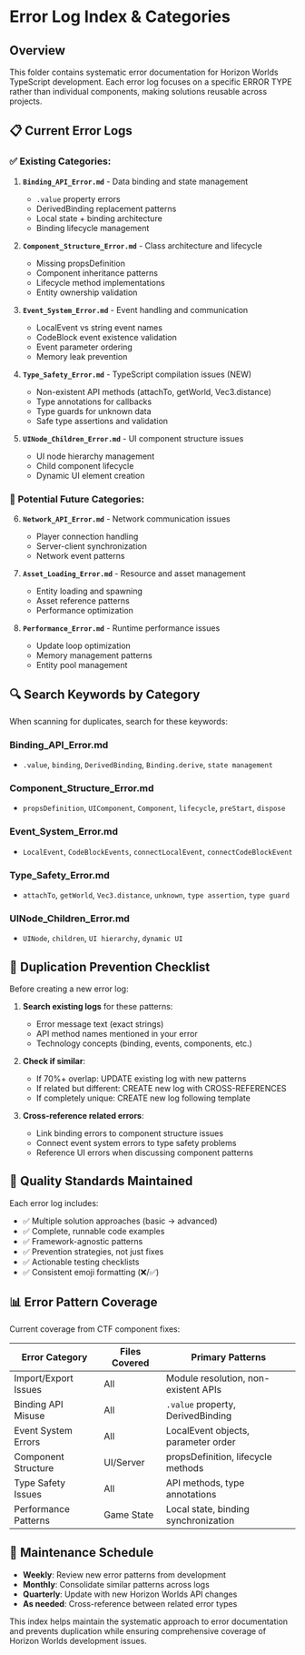 # Error Log Index & Categories

## Overview

This folder contains systematic error documentation for Horizon Worlds TypeScript development. Each error log focuses on a specific ERROR TYPE rather than individual components, making solutions reusable across projects.

## 📋 Current Error Logs

### ✅ Existing Categories:

1. **`Binding_API_Error.md`** - Data binding and state management

   - `.value` property errors
   - DerivedBinding replacement patterns
   - Local state + binding architecture
   - Binding lifecycle management

2. **`Component_Structure_Error.md`** - Class architecture and lifecycle

   - Missing propsDefinition
   - Component inheritance patterns
   - Lifecycle method implementations
   - Entity ownership validation

3. **`Event_System_Error.md`** - Event handling and communication

   - LocalEvent vs string event names
   - CodeBlock event existence validation
   - Event parameter ordering
   - Memory leak prevention

4. **`Type_Safety_Error.md`** - TypeScript compilation issues (NEW)

   - Non-existent API methods (attachTo, getWorld, Vec3.distance)
   - Type annotations for callbacks
   - Type guards for unknown data
   - Safe type assertions and validation

5. **`UINode_Children_Error.md`** - UI component structure issues
   - UI node hierarchy management
   - Child component lifecycle
   - Dynamic UI element creation

### 🚧 Potential Future Categories:

6. **`Network_API_Error.md`** - Network communication issues

   - Player connection handling
   - Server-client synchronization
   - Network event patterns

7. **`Asset_Loading_Error.md`** - Resource and asset management

   - Entity loading and spawning
   - Asset reference patterns
   - Performance optimization

8. **`Performance_Error.md`** - Runtime performance issues
   - Update loop optimization
   - Memory management patterns
   - Entity pool management

## 🔍 Search Keywords by Category

When scanning for duplicates, search for these keywords:

### Binding_API_Error.md

- `.value`, `binding`, `DerivedBinding`, `Binding.derive`, `state management`

### Component_Structure_Error.md

- `propsDefinition`, `UIComponent`, `Component`, `lifecycle`, `preStart`, `dispose`

### Event_System_Error.md

- `LocalEvent`, `CodeBlockEvents`, `connectLocalEvent`, `connectCodeBlockEvent`

### Type_Safety_Error.md

- `attachTo`, `getWorld`, `Vec3.distance`, `unknown`, `type assertion`, `type guard`

### UINode_Children_Error.md

- `UINode`, `children`, `UI hierarchy`, `dynamic UI`

## 📝 Duplication Prevention Checklist

Before creating a new error log:

1. **Search existing logs** for these patterns:

   - Error message text (exact strings)
   - API method names mentioned in your error
   - Technology concepts (binding, events, components, etc.)

2. **Check if similar**:

   - If 70%+ overlap: UPDATE existing log with new patterns
   - If related but different: CREATE new log with CROSS-REFERENCES
   - If completely unique: CREATE new log following template

3. **Cross-reference related errors**:
   - Link binding errors to component structure issues
   - Connect event system errors to type safety problems
   - Reference UI errors when discussing component patterns

## 🎯 Quality Standards Maintained

Each error log includes:

- ✅ Multiple solution approaches (basic → advanced)
- ✅ Complete, runnable code examples
- ✅ Framework-agnostic patterns
- ✅ Prevention strategies, not just fixes
- ✅ Actionable testing checklists
- ✅ Consistent emoji formatting (❌/✅)

## 📊 Error Pattern Coverage

Current coverage from CTF component fixes:

| Error Category       | Files Covered | Primary Patterns                     |
| -------------------- | ------------- | ------------------------------------ |
| Import/Export Issues | All           | Module resolution, non-existent APIs |
| Binding API Misuse   | All           | `.value` property, DerivedBinding    |
| Event System Errors  | All           | LocalEvent objects, parameter order  |
| Component Structure  | UI/Server     | propsDefinition, lifecycle methods   |
| Type Safety Issues   | All           | API methods, type annotations        |
| Performance Patterns | Game State    | Local state, binding synchronization |

## 🔄 Maintenance Schedule

- **Weekly**: Review new error patterns from development
- **Monthly**: Consolidate similar patterns across logs
- **Quarterly**: Update with new Horizon Worlds API changes
- **As needed**: Cross-reference between related error types

This index helps maintain the systematic approach to error documentation and prevents duplication while ensuring comprehensive coverage of Horizon Worlds development issues.
